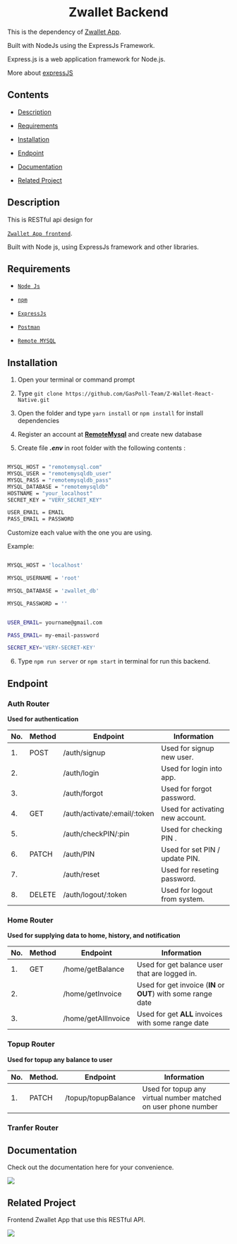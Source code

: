 
<h1 align="center">Zwallet Backend</h1>
<p>This is the dependency of <a href="https://github.com/GasPoll-Team/Z-Wallet-React-Native">Zwallet App</a>.
  
Built with NodeJs using the ExpressJs Framework.


Express.js is a web application framework for Node.js.</p> 
More about <a href="https://en.wikipedia.org/wiki/Express.js">expressJS</a>


## Contents

  

-  [Description](#description)

-  [Requirements](#requirements)

-  [Installation](#installation)

-  [Endpoint](#endpoint)

-  [Documentation](#documentation)

-  [Related Project](#related-project)

  

## Description

  

This is RESTful api design for

[`Zwallet App frontend`](https://github.com/GasPoll-Team/Z-Wallet-React-Native).

Built with Node js, using ExpressJs framework and other libraries.

  

## Requirements

  

-  [`Node Js`](https://nodejs.org/en/)

-  [`npm`](https://www.npmjs.com/get-npm)

-  [`ExpressJs`](https://expressjs.com/)

-  [`Postman`](https://www.postman.com/downloads/)

-  [`Remote MYSQL`](https://remotemysql.com/phpmyadmin/index.php)

  

## Installation

  

1. Open your terminal or command prompt

2. Type `git clone https://github.com/GasPoll-Team/Z-Wallet-React-Native.git`

3. Open the folder and type `yarn install` or `npm install` for install dependencies

4. Register an account at **[RemoteMysql](https://remotemysql.com/)** and create new database

5. Create file **_.env_** in root folder with the following contents :

  

```bash

MYSQL_HOST = "remotemysql.com"
MYSQL_USER = "remotemysqldb_user"
MYSQL_PASS = "remotemysqldb_pass"
MYSQL_DATABASE = "remotemysqldb"
HOSTNAME = "your_localhost"
SECRET_KEY = "VERY_SECRET_KEY"

USER_EMAIL = EMAIL
PASS_EMAIL = PASSWORD

```

  

Customize each value with the one you are using.

  

Example:

  

```bash

MYSQL_HOST = 'localhost'

MYSQL_USERNAME = 'root'

MYSQL_DATABASE = 'zwallet_db'

MYSQL_PASSWORD = ''


USER_EMAIL= yourname@gmail.com

PASS_EMAIL= my-email-password

SECRET_KEY='VERY-SECRET-KEY'

```
 

6. Type `npm run server` or `npm start` in terminal for run this backend.

  

## Endpoint
 

### Auth Router

**Used for authentication**

| No. | Method | Endpoint                     | Information                      |
| --- | ------ | ---------------------------- | -------------------------------- |
| 1.  | POST   | /auth/signup                 | Used for signup new user.        |
| 2.  |        | /auth/login                  | Used for login into app.         |
| 3.  |        | /auth/forgot                 | Used for forgot password.        |
| 4.  | GET    | /auth/activate/:email/:token | Used for activating new account. |
| 5.  |        | /auth/checkPIN/:pin          | Used for checking PIN .          |
| 6.  | PATCH  | /auth/PIN                    | Used for set PIN / update PIN.   |
| 7.  |        | /auth/reset                  | Used for reseting password.     |
| 8.  | DELETE | /auth/logout/:token          | Used for logout from system.     |
  


### Home Router
**Used for supplying data to home, history, and notification**

| No. | Method | Endpoint            | Information                                                   |
| --- | ------ | ------------------- | ------------------------------------------------------------- |
| 1.  | GET    | /home/getBalance    | Used for get balance user that are logged in.                 |
| 2.  |        | /home/getInvoice    | Used for get invoice (**IN** or **OUT**) with some range date |
| 3.  |        | /home/getAllInvoice | Used for get **ALL** invoices with some range date            |
  

### Topup Router
**Used for topup any balance to user**

| No. | Method. | Endpoint            | Information                                                    |
| --- | ------- | ------------------- | -------------------------------------------------------------- |
| 1.  | PATCH   | /topup/topupBalance | Used for topup any virtual number matched on user phone number |
 
### Tranfer Router


## Documentation

  

Check out the documentation here for your convenience.

  

<a  href="https://documenter.getpostman.com/view/13530339/TW6xoU7C">

<img  src="https://img.shields.io/badge/Documentation-POSTMAN-blue.svg?style=popout&logo=postman"/>

</a>

  

## Related Project

  

Frontend Zwallet App that use this RESTful API.

  

<a  href="https://github.com/GasPoll-Team/Z-Wallet-React-Native">

<img  src="https://img.shields.io/badge/Zwallet%20Frontend-Repository-blue.svg?style=popout&logo=github"/>

</a>
